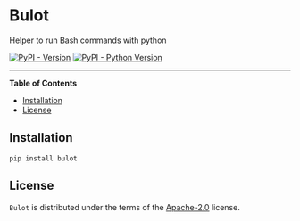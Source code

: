 # Bulot
Helper to run Bash commands with python

[![PyPI - Version](https://img.shields.io/pypi/v/bulot.svg)](https://pypi.org/project/bulot)
[![PyPI - Python Version](https://img.shields.io/pypi/pyversions/bulot.svg)](https://pypi.org/project/bulot)

-----

**Table of Contents**

- [Installation](#installation)
- [License](#license)

## Installation

```console
pip install bulot
```

## License

`Bulot` is distributed under the terms of the [Apache-2.0](https://www.apache.org/licenses/LICENSE-2.0) license.

